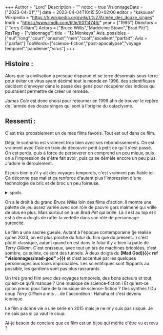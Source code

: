 +++
Author = "Lord"
Description = ""
notoc = true
VisionnageDate = ["2023-04-01",""]
date = 2023-04-04T10:15:50+02:00
editor = "kakoune"
Wikipedia = "https://fr.wikipedia.org/wiki/L%27Armée_des_douze_singes"
Imdb = "https://www.imdb.com/title/tt0114746/"
year = ["1995"]
Directors = ["Terry Gilliam"]
Actors = ["Bruce Willis","Madeleine Stowe","Brad Pitt"]
RssTag = ["visionnage"]
title = "12 Monkeys"
Avis_possibles = ["nul","long","court","oneshot","meh","cool","excellent","parfait"]
Avis = ["parfait"] 
TopWords=["science-fiction","post-apocalypse","voyage temporel","pandémie","virus"]
+++
## Histoire :
Alors que la civilisation a presque disparue et se terre désormais sous-terre pour éviter un virus ayant décimé tout le monde en 1996, des scientifiques décident d'envoyer dans le passé des gens pour récupérer des indices qui pourraient permettre de créer un remède.

*James Cole* est donc choisi pour retourner en 1996 afin de trouver le repère de l'armée des douze singes qui sont à l'origine du cataclysme.

## Ressenti :
C'est très probablement un de mes films favoris.
Tout est ouf dans ce film.

Déjà, le scénario est vraiment trop bien avec ses rebondissements.
On est vraiment avec *Cole* en train de découvrir petit à petit ce qu'il s'est passé.
On est perdu, puis à force de perseverer on comprend un peu mieux, puis on a l'impression de s'être fait avoir, puis ça se démèle encore un peu plus.
J'adore le déroulement.

Et puis bien qu'il y ait des voyages temporels, c'est vraiment pas fiable ici.
Ça déconne pas mal et ça renforce d'autant plus l'impression d'une technologie de bric et de broc un peu foireuse.

<details><summary>spoils</summary>

Bon, déjà le coup de *Cole* qui se rapelle que lorsqu'il était gamin il y avait eu cette histoire de mioche coincé dans une mine.
C'est la pirouette usuelle pour parvenir à gagner en crédibilité face aux autres personnages.
C'est pas très original mais ça marche toujours.

Mais surtout l'autre pirouette que j'aime mieux c'est lorsque dans l'asile il discutte avec *Jeffrey* et que par un qui pro quo c'est compris comme s'il souhaitait éradiquer l'espèce humaine et qu'une demi-heure plus tard dans le film tu as l'impression qu'il est de ce fait à l'origine du virus.
Wow, c'est top.

Mais alors quand en plus, encore un peu plus tard à la fin tu te rend compte qu'en fait pas du tout.
\*mind_blown\* !

Ce retournement de situation final où tout le long du film la piste de l'armée des douze singes s'avère être juste un groupe d'écolo pacifiste sans grand danger…
C'est génialissime.

</details>

On a le droit à du grand *Bruce Willis* loin des films d'action.
Il montre une palette de jeu assez variée avec son rôle de pauvre gars malmené qui vrille de plus en plus.
Mais surtout on a un *Brad Pitt* qui brille.
Là il est au top et il est à deux doigts de rafler la vedette dans son rôle de personnage surexcité.

Le film a une sacrée gueule.
Autant à l'époque contemporaine (je réalise qu'en 2023, on est plus proche du futur du film que du présent…) c'est plutôt classique, autant quand on est dans le futur il y a bien la patte de *Terry Gilliam*.
C'est crasseux, avec tout un tas de machines bricolées, c'est sombre, ça suinte, ce sont des tunnels.
À deux doigts du **[Mad God]({{< ref "visionnages/mad-god" >}})** et c'est accentué par les quelques personnages aux looks improbables.
Les scientifiques sont flippants au possible, les gardiens sont pas plus rassurants.

Un très grand film avec des voyages temporels, des bons acteurs et tout, qu'est-ce qu'il manque ?
Une musique de science-fiction !
Et qu'est-ce qu'on prend pour faire de la musique de science-fiction ?
Des synthés !
Du coup *Terry Gilliam* a mis … de l'accordéon !
Hahaha et c'est devenu iconique.

Le film a donné vie a une série en 2015 mais je ne m'y suis pas risqué.
Je ne sais pas si ça vaut le coup.

Ai-je besoin de conclure que ce film est un bijou qui mérite d'être vu et revu ?
